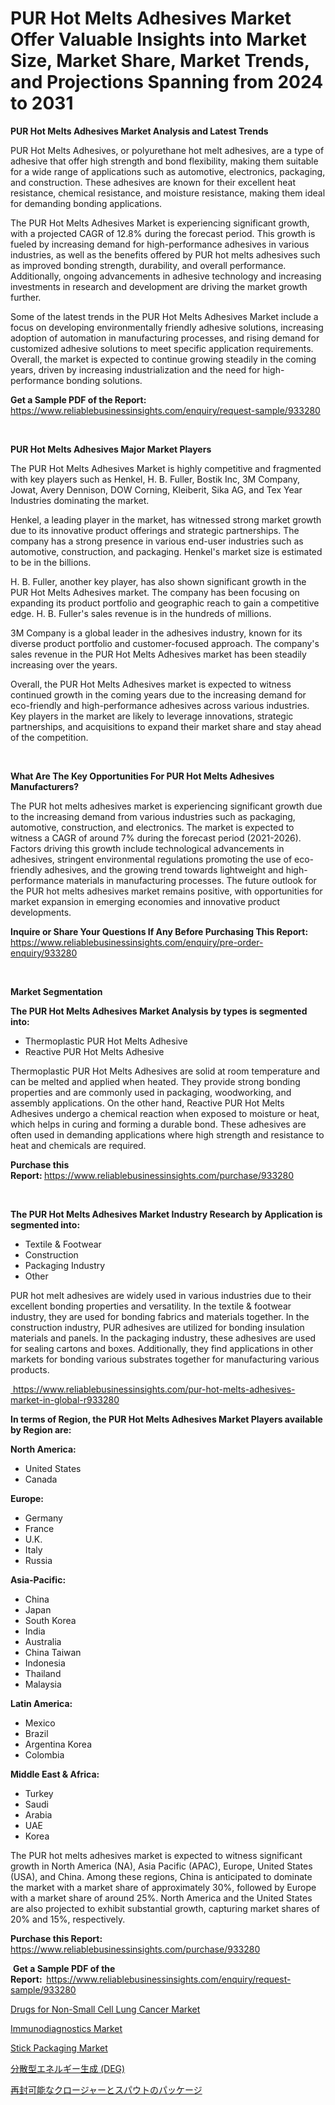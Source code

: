 <p><h1>PUR Hot Melts Adhesives Market Offer Valuable Insights into Market Size, Market Share, Market Trends, and Projections Spanning from 2024 to 2031</h1></p><p><strong>PUR Hot Melts Adhesives Market Analysis and Latest Trends</strong></p>
<p><p>PUR Hot Melts Adhesives, or polyurethane hot melt adhesives, are a type of adhesive that offer high strength and bond flexibility, making them suitable for a wide range of applications such as automotive, electronics, packaging, and construction. These adhesives are known for their excellent heat resistance, chemical resistance, and moisture resistance, making them ideal for demanding bonding applications.</p><p>The PUR Hot Melts Adhesives Market is experiencing significant growth, with a projected CAGR of 12.8% during the forecast period. This growth is fueled by increasing demand for high-performance adhesives in various industries, as well as the benefits offered by PUR hot melts adhesives such as improved bonding strength, durability, and overall performance. Additionally, ongoing advancements in adhesive technology and increasing investments in research and development are driving the market growth further.</p><p>Some of the latest trends in the PUR Hot Melts Adhesives Market include a focus on developing environmentally friendly adhesive solutions, increasing adoption of automation in manufacturing processes, and rising demand for customized adhesive solutions to meet specific application requirements. Overall, the market is expected to continue growing steadily in the coming years, driven by increasing industrialization and the need for high-performance bonding solutions.</p></p>
<p><strong>Get a Sample PDF of the Report:&nbsp;</strong> <a href="https://www.reliablebusinessinsights.com/enquiry/request-sample/933280">https://www.reliablebusinessinsights.com/enquiry/request-sample/933280</a></p>
<p>&nbsp;</p>
<p><strong>PUR Hot Melts Adhesives Major Market Players</strong></p>
<p><p>The PUR Hot Melts Adhesives Market is highly competitive and fragmented with key players such as Henkel, H. B. Fuller, Bostik Inc, 3M Company, Jowat, Avery Dennison, DOW Corning, Kleiberit, Sika AG, and Tex Year Industries dominating the market. </p><p>Henkel, a leading player in the market, has witnessed strong market growth due to its innovative product offerings and strategic partnerships. The company has a strong presence in various end-user industries such as automotive, construction, and packaging. Henkel's market size is estimated to be in the billions.</p><p>H. B. Fuller, another key player, has also shown significant growth in the PUR Hot Melts Adhesives market. The company has been focusing on expanding its product portfolio and geographic reach to gain a competitive edge. H. B. Fuller's sales revenue is in the hundreds of millions.</p><p>3M Company is a global leader in the adhesives industry, known for its diverse product portfolio and customer-focused approach. The company's sales revenue in the PUR Hot Melts Adhesives market has been steadily increasing over the years.</p><p>Overall, the PUR Hot Melts Adhesives market is expected to witness continued growth in the coming years due to the increasing demand for eco-friendly and high-performance adhesives across various industries. Key players in the market are likely to leverage innovations, strategic partnerships, and acquisitions to expand their market share and stay ahead of the competition.</p></p>
<p>&nbsp;</p>
<p><strong>What Are The Key Opportunities For PUR Hot Melts Adhesives Manufacturers?</strong></p>
<p><p>The PUR hot melts adhesives market is experiencing significant growth due to the increasing demand from various industries such as packaging, automotive, construction, and electronics. The market is expected to witness a CAGR of around 7% during the forecast period (2021-2026). Factors driving this growth include technological advancements in adhesives, stringent environmental regulations promoting the use of eco-friendly adhesives, and the growing trend towards lightweight and high-performance materials in manufacturing processes. The future outlook for the PUR hot melts adhesives market remains positive, with opportunities for market expansion in emerging economies and innovative product developments.</p></p>
<p><strong>Inquire or Share Your Questions If Any Before Purchasing This Report:</strong> <a href="https://www.reliablebusinessinsights.com/enquiry/pre-order-enquiry/933280">https://www.reliablebusinessinsights.com/enquiry/pre-order-enquiry/933280</a></p>
<p>&nbsp;</p>
<p><strong>Market Segmentation</strong></p>
<p><strong>The PUR Hot Melts Adhesives Market Analysis by types is segmented into:</strong></p>
<p><ul><li>Thermoplastic PUR Hot Melts Adhesive</li><li>Reactive PUR Hot Melts Adhesive</li></ul></p>
<p><p>Thermoplastic PUR Hot Melts Adhesives are solid at room temperature and can be melted and applied when heated. They provide strong bonding properties and are commonly used in packaging, woodworking, and assembly applications. On the other hand, Reactive PUR Hot Melts Adhesives undergo a chemical reaction when exposed to moisture or heat, which helps in curing and forming a durable bond. These adhesives are often used in demanding applications where high strength and resistance to heat and chemicals are required.</p></p>
<p><strong>Purchase this Report:&nbsp;</strong><a href="https://www.reliablebusinessinsights.com/purchase/933280">https://www.reliablebusinessinsights.com/purchase/933280</a></p>
<p>&nbsp;</p>
<p><strong>The PUR Hot Melts Adhesives Market Industry Research by Application is segmented into:</strong></p>
<p><ul><li>Textile & Footwear</li><li>Construction</li><li>Packaging Industry</li><li>Other</li></ul></p>
<p><p>PUR hot melt adhesives are widely used in various industries due to their excellent bonding properties and versatility. In the textile & footwear industry, they are used for bonding fabrics and materials together. In the construction industry, PUR adhesives are utilized for bonding insulation materials and panels. In the packaging industry, these adhesives are used for sealing cartons and boxes. Additionally, they find applications in other markets for bonding various substrates together for manufacturing various products.</p></p>
<p><a href="https://www.reliablebusinessinsights.com/pur-hot-melts-adhesives-market-in-global-r933280">&nbsp;https://www.reliablebusinessinsights.com/pur-hot-melts-adhesives-market-in-global-r933280</a></p>
<p><strong>In terms of Region, the PUR Hot Melts Adhesives Market Players available by Region are:</strong></p>
<p>
    <p> <strong> North America: </strong>
        <ul>
            <li>United States</li>
            <li>Canada</li>
        </ul>
        </p> 
    <p> <strong> Europe: </strong>
        <ul>
            <li>Germany</li>
            <li>France</li>
            <li>U.K.</li>
            <li>Italy</li>
            <li>Russia</li>
        </ul>
        </p> 
    <p> <strong> Asia-Pacific: </strong>
        <ul>
            <li>China</li>
            <li>Japan</li>
            <li>South Korea</li>
            <li>India</li>
            <li>Australia</li>
            <li>China Taiwan</li>
            <li>Indonesia</li>
            <li>Thailand</li>
            <li>Malaysia</li>
        </ul>
        </p> 
    <p> <strong> Latin America: </strong>
        <ul>
            <li>Mexico</li>
            <li>Brazil</li>
            <li>Argentina Korea</li>
            <li>Colombia</li>
        </ul>
        </p> 
    <p> <strong> Middle East & Africa: </strong>
        <ul>
            <li>Turkey</li>
            <li>Saudi</li>
            <li>Arabia</li>
            <li>UAE</li>
            <li>Korea</li>
        </ul>
    </p>
    </p>
<p><p>The PUR hot melts adhesives market is expected to witness significant growth in North America (NA), Asia Pacific (APAC), Europe, United States (USA), and China. Among these regions, China is anticipated to dominate the market with a market share of approximately 30%, followed by Europe with a market share of around 25%. North America and the United States are also projected to exhibit substantial growth, capturing market shares of 20% and 15%, respectively.</p></p>
<p><strong>Purchase this Report: </strong><a href="https://www.reliablebusinessinsights.com/purchase/933280">https://www.reliablebusinessinsights.com/purchase/933280</a></p>
<p>&nbsp;<strong>Get a Sample PDF of the Report:&nbsp;&nbsp;</strong><a href="https://www.reliablebusinessinsights.com/enquiry/request-sample/933280">https://www.reliablebusinessinsights.com/enquiry/request-sample/933280</a></p>
<p><strong></strong></p>
<p><p><a href="https://github.com/wwwkeltoum/Market-Research-Report-List-4/blob/main/drugs-for-non-small-cell-lung-cancer-market.md">Drugs for Non-Small Cell Lung Cancer Market</a></p><p><a href="https://medium.com/@justin.wright5348/immunodiagnostics-market-size-share-competitive-landscape-and-trend-analysis-report-by-type-by-0cfd08a34368">Immunodiagnostics Market</a></p><p><a href="https://medium.com/@tracey.skinner9085/global-stick-packaging-market-exploring-market-share-market-trends-and-future-growth-d295cb0f290e">Stick Packaging Market</a></p><p><a href="https://medium.com/@tealricheld61/%E5%88%86%E6%95%A3%E5%9E%8B%E3%82%A8%E3%83%8D%E3%83%AB%E3%82%AE%E3%83%BC%E7%99%BA%E9%9B%BB-deg-%E5%B8%82%E5%A0%B4%E3%81%AE%E8%A6%8F%E6%A8%A1%E3%81%A8%E3%82%B7%E3%82%A7%E3%82%A2%E5%88%86%E6%9E%90-%E6%88%90%E9%95%B7%E3%83%88%E3%83%AC%E3%83%B3%E3%83%89%E3%81%A8%E4%BA%88%E6%B8%AC-2024%E5%B9%B4-2031%E5%B9%B4-00410f33e456">分散型エネルギー生成 (DEG)</a></p><p><a href="https://medium.com/@qyzhmeiu47/%E6%AC%A1%E3%81%AE%E6%96%87%E7%AB%A0%E3%82%92%E6%97%A5%E6%9C%AC%E8%AA%9E%E3%81%AB%E7%BF%BB%E8%A8%B3%E3%81%97%E3%81%BE%E3%81%99-2024%E5%B9%B4%E3%81%8B%E3%82%892031%E5%B9%B4%E3%81%BE%E3%81%A7%E3%81%AE-%E6%88%90%E9%95%B7%E6%A9%9F%E4%BC%9A%E3%81%A8%E8%AA%B2%E9%A1%8C%E3%81%AB%E9%96%A2%E3%81%99%E3%82%8B%E8%A6%8B%E9%80%9A%E3%81%97-%E3%82%B0%E3%83%AD%E3%83%BC%E3%83%90%E3%83%AB%E3%81%AA%E3%83%AA%E3%82%B7%E3%83%A3%E3%83%96%E3%83%AB%E3%82%AF%E3%83%AD%E3%83%BC%E3%82%B8%E3%83%A3%E3%83%BC%E3%81%8A%E3%82%88%E3%81%B3%E3%82%B9%E3%83%91%E3%82%A6%E3%83%84%E3%83%91%E3%83%83%E3%82%B1%E3%83%BC%E3%82%B8%E3%83%B3%E3%82%B0%E5%B8%82%E5%A0%B4%E3%81%AE%E3%83%88%E3%83%AC%E3%83%B3%E3%83%89-1e14692370fc">再封可能なクロージャーとスパウトのパッケージ</a></p></p>